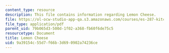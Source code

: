 ```yaml
---
content_type: resource
description: This file contains information regarding Lemon Cheese.
file: https://ol-ocw-studio-app-qa.s3.amazonaws.com/courses/es-287-kitchen-chemistry-spring-2009/9a39154c55d7f66b3d690902a74236ce_MITES_287S09_read10.pdf
file_type: application/pdf
parent_uid: 79b065d3-500d-1f02-a368-fb60f6de75c5
resourcetype: Document
title: Lemon Cheese
uid: 9a39154c-55d7-f66b-3d69-0902a74236ce
---
```

